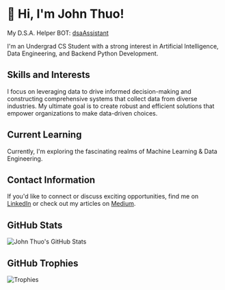 # 👋 Hi, I'm John Thuo!

My D.S.A. Helper BOT: [dsaAssistant](https://poe.com/dsaAssistant)

I'm an Undergrad CS Student with a strong interest in Artificial Intelligence, Data Engineering, and Backend Python Development. 

## Skills and Interests
I focus on leveraging data to drive informed decision-making and constructing comprehensive systems that collect data from diverse industries. My ultimate goal is to create robust and efficient solutions that empower organizations to make data-driven choices.

## Current Learning
Currently, I'm exploring the fascinating realms of Machine Learning & Data Engineering. 

## Contact Information
If you'd like to connect or discuss exciting opportunities, find me on [LinkedIn](https://www.linkedin.com/in/john-thuo-427210aa/) or check out my articles on [Medium](https://medium.com/@johnthuo).


## GitHub Stats
![John Thuo's GitHub Stats](https://github-readme-stats.vercel.app/api?username=john-thuo1&show_icons=true&theme=radical)

## GitHub Trophies
![Trophies](https://github-profile-trophy.vercel.app/?username=john-thuo1)

